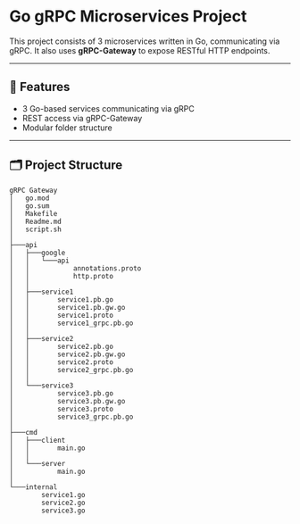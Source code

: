# Go gRPC Microservices Project

This project consists of 3 microservices written in Go, communicating via gRPC. It also uses **gRPC-Gateway** to expose RESTful HTTP endpoints.

---

## 🧩 Features

- 3 Go-based services communicating via gRPC
- REST access via gRPC-Gateway
- Modular folder structure

---

## 🗂 Project Structure
```
gRPC Gateway
│   go.mod
│   go.sum
│   Makefile
│   Readme.md
│   script.sh
│   
├───api
│   ├───google
│   │   └───api
│   │           annotations.proto
│   │           http.proto
│   │           
│   ├───service1
│   │       service1.pb.go
│   │       service1.pb.gw.go
│   │       service1.proto
│   │       service1_grpc.pb.go
│   │       
│   ├───service2
│   │       service2.pb.go
│   │       service2.pb.gw.go
│   │       service2.proto
│   │       service2_grpc.pb.go
│   │       
│   └───service3
│           service3.pb.go
│           service3.pb.gw.go
│           service3.proto
│           service3_grpc.pb.go
│           
├───cmd
│   ├───client
│   │       main.go
│   │       
│   └───server
│           main.go
│           
└───internal
        service1.go
        service2.go
        service3.go
        
```

